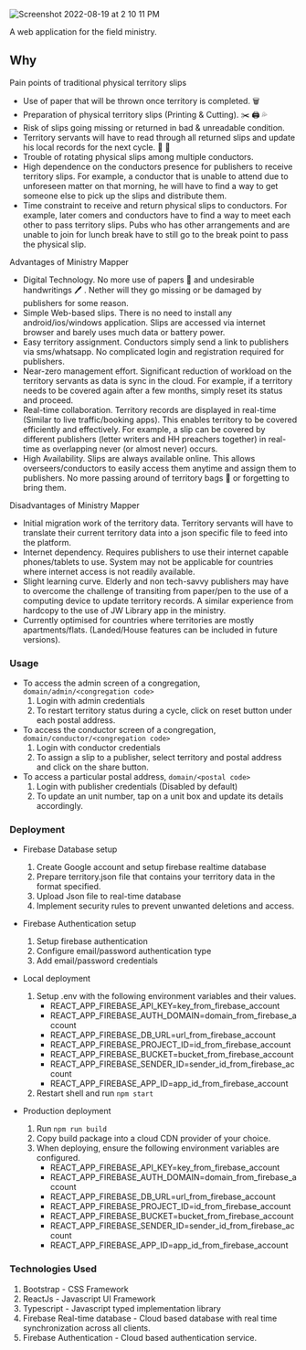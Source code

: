 ![Screenshot 2022-08-19 at 2 10 11 PM](https://user-images.githubusercontent.com/40650158/185554709-ce94a04e-2a34-43a9-b7de-09aa7f437139.png)

A web application for the field ministry.

## Why

Pain points of traditional physical territory slips

- Use of paper that will be thrown once territory is completed. 🗑️
- Preparation of physical territory slips (Printing & Cutting). ✂️ 🖨️ 💦
- Risk of slips going missing or returned in bad & unreadable condition.
- Territory servants will have to read through all returned slips and update his local records for the next cycle. 📝 👀
- Trouble of rotating physical slips among multiple conductors.
- High dependence on the conductors presence for publishers to receive territory slips. For example, a conductor that is unable to attend due to unforeseen matter on that morning, he will have to find a way to get someone else to pick up the slips and distribute them.
- Time constraint to receive and return physical slips to conductors. For example, later comers and conductors have to find a way to meet each other to pass territory slips. Pubs who has other arrangements and are unable to join for lunch break have to still go to the break point to pass the physical slip.

Advantages of Ministry Mapper

- Digital Technology. No more use of papers 🌳 and undesirable handwritings 🖊️ . Nether will they go missing or be damaged by publishers for some reason.
- Simple Web-based slips. There is no need to install any android/ios/windows application. Slips are accessed via internet browser and barely uses much data or battery power.
- Easy territory assignment. Conductors simply send a link to publishers via sms/whatsapp. No complicated login and registration required for publishers.
- Near-zero management effort. Significant reduction of workload on the territory servants as data is sync in the cloud. For example, if a territory needs to be covered again after a few months, simply reset its status and proceed.
- Real-time collaboration. Territory records are displayed in real-time (Similar to live traffic/booking apps). This enables territory to be covered efficiently and effectively. For example, a slip can be covered by different publishers (letter writers and HH preachers together) in real-time as overlapping never (or almost never) occurs.
- High Availability. Slips are always available online. This allows overseers/conductors to easily access them anytime and assign them to publishers. No more passing around of territory bags 📁 or forgetting to bring them.

Disadvantages of Ministry Mapper

- Initial migration work of the territory data. Territory servants will have to translate their current territory data into a json specific file to feed into the platform.
- Internet dependency. Requires publishers to use their internet capable phones/tablets to use. System may not be applicable for countries where internet access is not readily available.
- Slight learning curve. Elderly and non tech-savvy publishers may have to overcome the challenge of transiting from paper/pen to the use of a computing device to update territory records. A similar experience from hardcopy to the use of JW Library app in the ministry.
- Currently optimised for countries where territories are mostly apartments/flats. (Landed/House features can be included in future versions).

### Usage

- To access the admin screen of a congregation, `domain/admin/<congregation code>`
  1. Login with admin credentials
  2. To restart territory status during a cycle, click on reset button under each postal address.
- To access the conductor screen of a congregation, `domain/conductor/<congregation code>`
  1. Login with conductor credentials
  2. To assign a slip to a publisher, select territory and postal address and click on the share button.
- To access a particular postal address, `domain/<postal code>`
  1. Login with publisher credentials (Disabled by default)
  2. To update an unit number, tap on a unit box and update its details accordingly.

### Deployment

- Firebase Database setup

  1. Create Google account and setup firebase realtime database
  2. Prepare territory.json file that contains your territory data in the format specified.
  3. Upload Json file to real-time database
  4. Implement security rules to prevent unwanted deletions and access.

- Firebase Authentication setup

  1. Setup firebase authentication 
  2. Configure email/password authentication type
  3. Add email/password credentials
  
- Local deployment
  1. Setup .env with the following environment variables and their values.
     - REACT_APP_FIREBASE_API_KEY=key_from_firebase_account
     - REACT_APP_FIREBASE_AUTH_DOMAIN=domain_from_firebase_account
     - REACT_APP_FIREBASE_DB_URL=url_from_firebase_account
     - REACT_APP_FIREBASE_PROJECT_ID=id_from_firebase_account
     - REACT_APP_FIREBASE_BUCKET=bucket_from_firebase_account
     - REACT_APP_FIREBASE_SENDER_ID=sender_id_from_firebase_account
     - REACT_APP_FIREBASE_APP_ID=app_id_from_firebase_account
  2. Restart shell and run `npm start`
- Production deployment
  1. Run `npm run build`
  2. Copy build package into a cloud CDN provider of your choice.
  3. When deploying, ensure the following environment variables are configured.
     - REACT_APP_FIREBASE_API_KEY=key_from_firebase_account
     - REACT_APP_FIREBASE_AUTH_DOMAIN=domain_from_firebase_account
     - REACT_APP_FIREBASE_DB_URL=url_from_firebase_account
     - REACT_APP_FIREBASE_PROJECT_ID=id_from_firebase_account
     - REACT_APP_FIREBASE_BUCKET=bucket_from_firebase_account
     - REACT_APP_FIREBASE_SENDER_ID=sender_id_from_firebase_account
     - REACT_APP_FIREBASE_APP_ID=app_id_from_firebase_account

### Technologies Used

1. Bootstrap - CSS Framework
2. ReactJs - Javascript UI Framework
3. Typescript - Javascript typed implementation library
4. Firebase Real-time database - Cloud based database with real time synchronization across all clients.
5. Firebase Authentication - Cloud based authentication service.
